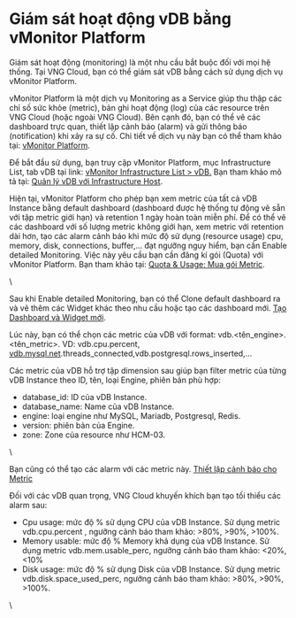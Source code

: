 # Giám sát hoạt động vDB bằng vMonitor Platform

Giám sát hoạt động (monitoring) là một nhu cầu bắt buộc đối với mọi hệ thống. Tại VNG Cloud, bạn có thể giám sát vDB bằng cách sử dụng dịch vụ vMonitor Platform.

vMonitor Platform là một dịch vụ Monitoring as a Service giúp thu thập các chỉ số sức khỏe (metric), bản ghi hoạt động (log) của các resource trên VNG Cloud (hoặc ngoài VNG Cloud). Bên cạnh đó, bạn có thể vẽ các dashboard trực quan, thiết lập cảnh báo (alarm) và gửi thông báo (notification) khi xảy ra sự cố. Chi tiết về dịch vụ này bạn có thể tham khảo tại: [vMonitor Platform](../../vmonitor/).

Để bắt đầu sử dụng, bạn truy cập vMonitor Platform, mục Infrastructure List, tab vDB tại link: [vMonitor Infrastructure List > vDB.](https://hcm-3.console.vngcloud.vn/vmonitor/infrastructure/vdb) Bạn tham khảo mô tả tại: [Quản lý vDB với Infrastructure Host](https://docs.vngcloud.vn/pages/viewpage.action?pageId=49647457).

Hiện tại, vMonitor Platform cho phép bạn xem metric của tất cả vDB Instance bằng default dashboard (dashboard được hệ thống tự động vẽ sẵn với tập metric giới hạn) và retention 1 ngày hoàn toàn miễn phí. Để có thể vẽ các dashboard với số lượng metric không giới hạn, xem metric với retention dài hơn, tạo các alarm cảnh báo khi mức độ sử dụng (resource usage) cpu, memory, disk, connections, buffer,... đạt ngưỡng nguy hiểm, bạn cần Enable detailed Monitoring. Việc này yêu cầu bạn cần đăng kí gói (Quota) với vMonitor Platform. Bạn tham khảo tại: [Quota & Usage: Mua gói Metric](https://docs.vngcloud.vn/pages/viewpage.action?pageId=31555658).

\


Sau khi Enable detailed Monitoring, bạn có thể Clone default dashboard ra và vẽ thêm các Widget khác theo nhu cầu hoặc tạo các dashboard mới. [Tạo Dashboard và Widget mới](https://docs.vngcloud.vn/pages/viewpage.action?pageId=31555811).

Lúc này, bạn có thể chọn các metric của vDB với format: vdb.\<tên\_engine>.\<tên\_metric>. VD: vdb.cpu.percent, [vdb.mysql.net](http://vdb.mysql.net/).threads\_connected,vdb.postgresql.rows\_inserted,...

Các metric của vDB hỗ trợ tập dimension sau giúp bạn filter metric của từng vDB Instance theo ID, tên, loại Engine, phiên bản phù hợp:

* database\_id: ID của vDB Instance.
* database\_name: Name của vDB Instance.
* engine: loại engine như MySQL, Mariadb, Postgresql, Redis.
* version: phiên bản của Engine.
* zone: Zone của resource như HCM-03.

\


Bạn cũng có thể tạo các alarm với các metric này. [Thiết lập cảnh báo cho Metric](https://docs.vngcloud.vn/pages/viewpage.action?pageId=31555671)

Đối với các vDB quan trọng, VNG Cloud khuyến khích bạn tạo tối thiểu các alarm sau:&#x20;

* Cpu usage: mức độ % sử dụng CPU của vDB Instance. Sử dụng metric vdb.cpu.percent , ngưỡng cảnh báo tham khảo: >80%, >90%, >100%.
* Memory usable: mức độ % Memory khả dụng của vDB Instance. Sử dụng metric vdb.mem.usable\_perc, ngưỡng cảnh báo tham khảo: <20%, <10%
* Disk usage: mức độ % sử dụng Disk của vDB Instance. Sử dụng metric vdb.disk.space\_used\_perc, ngưỡng cảnh báo tham khảo: >80%, >90%, >100%.

\
